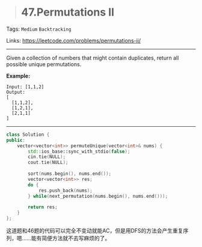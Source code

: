 > # 47.Permutations II

Tags: `Medium` `Backtracking`

Links: <https://leetcode.com/problems/permutations-ii/>

-----

Given a collection of numbers that might contain duplicates, return all possible unique permutations.

**Example:**

```
Input: [1,1,2]
Output:
[
  [1,1,2],
  [1,2,1],
  [2,1,1]
]
```

-----

```c++
class Solution {
public:
    vector<vector<int>> permuteUnique(vector<int>& nums) {
        std::ios_base::sync_with_stdio(false);
        cin.tie(NULL);
        cout.tie(NULL);
        
        sort(nums.begin(), nums.end());
        vector<vector<int>> res;
        do {
            res.push_back(nums);
        } while(next_permutation(nums.begin(), nums.end()));
        
        return res;
    }
};
```

这道题和46题的代码可以完全不变动就能AC，但是用DFS的方法会产生重复序列，嗯……能有简便方法就不去写麻烦的了。